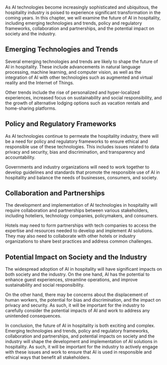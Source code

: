 

As AI technologies become increasingly sophisticated and ubiquitous, the hospitality industry is poised to experience significant transformation in the coming years. In this chapter, we will examine the future of AI in hospitality, including emerging technologies and trends, policy and regulatory frameworks, collaboration and partnerships, and the potential impact on society and the industry.

Emerging Technologies and Trends
--------------------------------

Several emerging technologies and trends are likely to shape the future of AI in hospitality. These include advancements in natural language processing, machine learning, and computer vision, as well as the integration of AI with other technologies such as augmented and virtual reality and the Internet of Things.

Other trends include the rise of personalized and hyper-localized experiences, increased focus on sustainability and social responsibility, and the growth of alternative lodging options such as vacation rentals and home-sharing platforms.

Policy and Regulatory Frameworks
--------------------------------

As AI technologies continue to permeate the hospitality industry, there will be a need for policy and regulatory frameworks to ensure ethical and responsible use of these technologies. This includes issues related to data privacy and security, bias and discrimination, and transparency and accountability.

Governments and industry organizations will need to work together to develop guidelines and standards that promote the responsible use of AI in hospitality and balance the needs of businesses, consumers, and society.

Collaboration and Partnerships
------------------------------

The development and implementation of AI technologies in hospitality will require collaboration and partnerships between various stakeholders, including hoteliers, technology companies, policymakers, and consumers.

Hotels may need to form partnerships with tech companies to access the expertise and resources needed to develop and implement AI solutions. They may also need to collaborate with other hotels or industry organizations to share best practices and address common challenges.

Potential Impact on Society and the Industry
--------------------------------------------

The widespread adoption of AI in hospitality will have significant impacts on both society and the industry. On the one hand, AI has the potential to enhance guest experiences, streamline operations, and improve sustainability and social responsibility.

On the other hand, there may be concerns about the displacement of human workers, the potential for bias and discrimination, and the impact on privacy and security. As such, it will be important for the industry to carefully consider the potential impacts of AI and work to address any unintended consequences.

In conclusion, the future of AI in hospitality is both exciting and complex. Emerging technologies and trends, policy and regulatory frameworks, collaboration and partnerships, and potential impacts on society and the industry will shape the development and implementation of AI solutions in hospitality. As such, it will be important for the industry to actively engage with these issues and work to ensure that AI is used in responsible and ethical ways that benefit all stakeholders.
